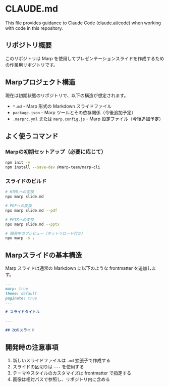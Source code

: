 # CLAUDE.md

This file provides guidance to Claude Code (claude.ai/code) when working with code in this repository.

## リポジトリ概要

このリポジトリは Marp を使用してプレゼンテーションスライドを作成するための作業用リポジトリです。

## Marpプロジェクト構造

現在は初期状態のリポジトリで、以下の構造が想定されます。
- `*.md` - Marp 形式の Markdown スライドファイル
- `package.json` - Marp ツールとその依存関係（今後追加予定）
- `.marprc.yml` または `marp.config.js` - Marp 設定ファイル（今後追加予定）

## よく使うコマンド

### Marpの初期セットアップ（必要に応じて）
```bash
npm init -y
npm install --save-dev @marp-team/marp-cli
```

### スライドのビルド
```bash
# HTMLへの変換
npx marp slide.md

# PDFへの変換
npx marp slide.md --pdf

# PPTXへの変換
npx marp slide.md --pptx

# 開発中のプレビュー（ホットリロード付き）
npx marp -s .
```

## Marpスライドの基本構造

Marp スライドは通常の Markdown に以下のような frontmatter を追加します。

```markdown
---
marp: true
theme: default
paginate: true
---

# スライドタイトル

---

## 次のスライド
```

## 開発時の注意事項

1. 新しいスライドファイルは `.md` 拡張子で作成する
2. スライドの区切りは `---` を使用する
3. テーマやスタイルのカスタマイズは frontmatter で指定する
4. 画像は相対パスで参照し、リポジトリ内に含める